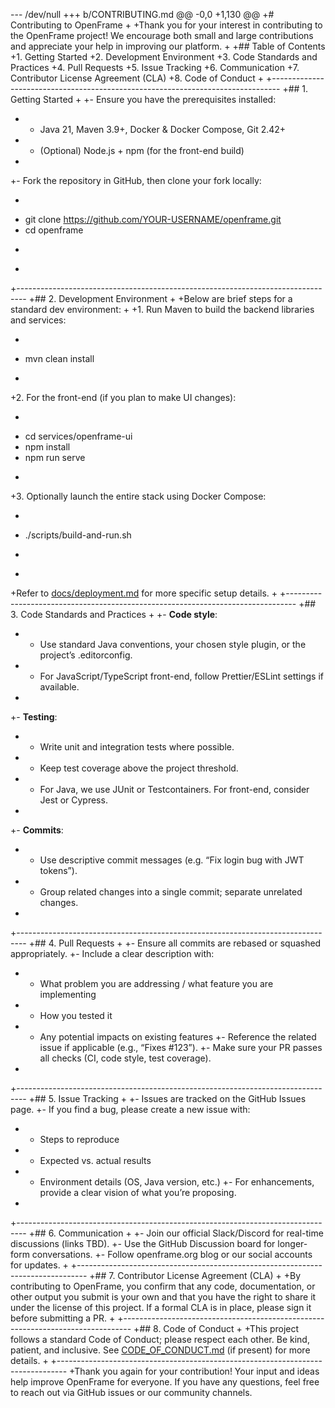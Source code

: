 --- /dev/null
+++ b/CONTRIBUTING.md
@@ -0,0 +1,130 @@
+# Contributing to OpenFrame
+
+Thank you for your interest in contributing to the OpenFrame project! We encourage both small and large contributions and appreciate your help in improving our platform.
+
+## Table of Contents
+1. Getting Started
+2. Development Environment
+3. Code Standards and Practices
+4. Pull Requests
+5. Issue Tracking
+6. Communication
+7. Contributor License Agreement (CLA)
+8. Code of Conduct
+
+--------------------------------------------------------------------------------
+## 1. Getting Started
+
+- Ensure you have the prerequisites installed:
+  - Java 21, Maven 3.9+, Docker & Docker Compose, Git 2.42+
+  - (Optional) Node.js + npm (for the front-end build)
+
+- Fork the repository in GitHub, then clone your fork locally:
+  ```bash
+  git clone https://github.com/YOUR-USERNAME/openframe.git
+  cd openframe
+  ```
+
+--------------------------------------------------------------------------------
+## 2. Development Environment
+
+Below are brief steps for a standard dev environment:
+
+1. Run Maven to build the backend libraries and services:
+   ```bash
+   mvn clean install
+   ```
+2. For the front-end (if you plan to make UI changes):
+   ```bash
+   cd services/openframe-ui
+   npm install
+   npm run serve
+   ```
+3. Optionally launch the entire stack using Docker Compose:
+   ```bash
+   ./scripts/build-and-run.sh
+   ```
+
+Refer to [docs/deployment.md](docs/deployment.md) for more specific setup details.
+
+--------------------------------------------------------------------------------
+## 3. Code Standards and Practices
+
+- **Code style**:
+  - Use standard Java conventions, your chosen style plugin, or the project’s .editorconfig.
+  - For JavaScript/TypeScript front-end, follow Prettier/ESLint settings if available.
+
+- **Testing**:
+  - Write unit and integration tests where possible.
+  - Keep test coverage above the project threshold.
+  - For Java, we use JUnit or Testcontainers. For front-end, consider Jest or Cypress.
+
+- **Commits**:
+  - Use descriptive commit messages (e.g. “Fix login bug with JWT tokens”).
+  - Group related changes into a single commit; separate unrelated changes.
+
+--------------------------------------------------------------------------------
+## 4. Pull Requests
+
+- Ensure all commits are rebased or squashed appropriately.
+- Include a clear description with:
+  - What problem you are addressing / what feature you are implementing
+  - How you tested it
+  - Any potential impacts on existing features
+- Reference the related issue if applicable (e.g., “Fixes #123”).
+- Make sure your PR passes all checks (CI, code style, test coverage).
+
+--------------------------------------------------------------------------------
+## 5. Issue Tracking
+
+- Issues are tracked on the GitHub Issues page.
+- If you find a bug, please create a new issue with:
+  - Steps to reproduce
+  - Expected vs. actual results
+  - Environment details (OS, Java version, etc.)
+- For enhancements, provide a clear vision of what you’re proposing.
+
+--------------------------------------------------------------------------------
+## 6. Communication
+
+- Join our official Slack/Discord for real-time discussions (links TBD).
+- Use the GitHub Discussion board for longer-form conversations.
+- Follow openframe.org blog or our social accounts for updates.
+
+--------------------------------------------------------------------------------
+## 7. Contributor License Agreement (CLA)
+
+By contributing to OpenFrame, you confirm that any code, documentation, or other output you submit is your own and that you have the right to share it under the license of this project. If a formal CLA is in place, please sign it before submitting a PR.
+
+--------------------------------------------------------------------------------
+## 8. Code of Conduct
+
+This project follows a standard Code of Conduct; please respect each other. Be kind, patient, and inclusive. See [CODE_OF_CONDUCT.md](CODE_OF_CONDUCT.md) (if present) for more details.
+
+--------------------------------------------------------------------------------
+Thank you again for your contribution! Your input and ideas help improve OpenFrame for everyone. If you have any questions, feel free to reach out via GitHub issues or our community channels.
